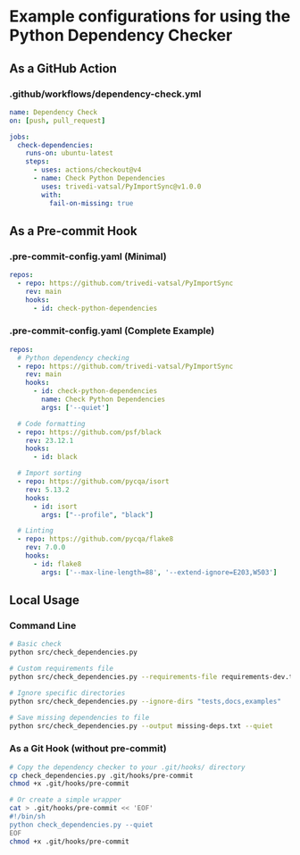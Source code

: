 # Example configurations for using the Python Dependency Checker

## As a GitHub Action

### .github/workflows/dependency-check.yml

```yaml
name: Dependency Check
on: [push, pull_request]

jobs:
  check-dependencies:
    runs-on: ubuntu-latest
    steps:
      - uses: actions/checkout@v4
      - name: Check Python Dependencies
        uses: trivedi-vatsal/PyImportSync@v1.0.0
        with:
          fail-on-missing: true
```

## As a Pre-commit Hook

### .pre-commit-config.yaml (Minimal)

```yaml
repos:
  - repo: https://github.com/trivedi-vatsal/PyImportSync
    rev: main
    hooks:
      - id: check-python-dependencies
```

### .pre-commit-config.yaml (Complete Example)

```yaml
repos:
  # Python dependency checking
  - repo: https://github.com/trivedi-vatsal/PyImportSync
    rev: main
    hooks:
      - id: check-python-dependencies
        name: Check Python Dependencies
        args: ['--quiet']

  # Code formatting
  - repo: https://github.com/psf/black
    rev: 23.12.1
    hooks:
      - id: black

  # Import sorting
  - repo: https://github.com/pycqa/isort
    rev: 5.13.2
    hooks:
      - id: isort
        args: ["--profile", "black"]

  # Linting
  - repo: https://github.com/pycqa/flake8
    rev: 7.0.0
    hooks:
      - id: flake8
        args: ['--max-line-length=88', '--extend-ignore=E203,W503']
```

## Local Usage

### Command Line

```bash
# Basic check
python src/check_dependencies.py

# Custom requirements file
python src/check_dependencies.py --requirements-file requirements-dev.txt

# Ignore specific directories
python src/check_dependencies.py --ignore-dirs "tests,docs,examples"

# Save missing dependencies to file
python src/check_dependencies.py --output missing-deps.txt --quiet
```

### As a Git Hook (without pre-commit)

```bash
# Copy the dependency checker to your .git/hooks/ directory
cp check_dependencies.py .git/hooks/pre-commit
chmod +x .git/hooks/pre-commit

# Or create a simple wrapper
cat > .git/hooks/pre-commit << 'EOF'
#!/bin/sh
python check_dependencies.py --quiet
EOF
chmod +x .git/hooks/pre-commit
```

